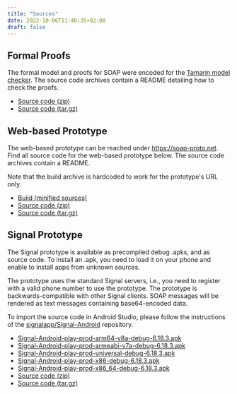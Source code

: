 ```yaml
---
title: "Sources"
date: 2022-10-06T11:46:35+02:00
draft: false
---
```


## Formal Proofs

The formal model and proofs for SOAP were encoded for the [Tamarin model checker](https://tamarin-prover.github.io/).
The source code archives contain a README detailing how to check the proofs.

* [Source code (zip)](https://github.com/soap-wg/soap-proofs/archive/refs/tags/usenix-pre.zip)
* [Source code (tar.gz)](https://github.com/soap-wg/soap-proofs/archive/refs/tags/usenix-pre.tar.gz)

## Web-based Prototype

The web-based prototype can be reached under https://soap-proto.net.
Find all source code for the web-based prototype below.
The source code archives contain a README.

Note that the build archive is hardcoded to work for the prototype's URL only.

* [Build (minified sources)](https://github.com/soap-wg/soap-web/releases/download/initial-relase/build.zip)
* [Source code (zip)](https://github.com/soap-wg/soap-web/archive/refs/tags/initial-relase.zip)
* [Source code (tar.gz)](https://github.com/soap-wg/soap-web/archive/refs/tags/initial-relase.tar.gz)

## Signal Prototype

The Signal prototype is available as precompiled debug .apks, and as source code.
To install an .apk, you need to load it on your phone and enable to install apps from unknown sources.

The prototype uses the standard Signal servers, i.e., you need to register with a valid phone number to use the prototype.
The prototype is backwards-compatible with other Signal clients.
SOAP messages will be rendered as text messages containing base64-encoded data.

To import the source code in Android Studio, please follow the instructions of the [signalapp/Signal-Android](https://github.com/signalapp/Signal-Android) repository.

* [Signal-Android-play-prod-arm64-v8a-debug-6.18.3.apk](https://github.com/soap-wg/Signal-Android/releases/download/ccs-proto/Signal-Android-play-prod-arm64-v8a-debug-6.18.3.apk)
* [Signal-Android-play-prod-armeabi-v7a-debug-6.18.3.apk](https://github.com/soap-wg/Signal-Android/releases/download/ccs-proto/Signal-Android-play-prod-armeabi-v7a-debug-6.18.3.apk)
* [Signal-Android-play-prod-universal-debug-6.18.3.apk](https://github.com/soap-wg/Signal-Android/releases/download/ccs-proto/Signal-Android-play-prod-universal-debug-6.18.3.apk)
* [Signal-Android-play-prod-x86-debug-6.18.3.apk](https://github.com/soap-wg/Signal-Android/releases/download/ccs-proto/Signal-Android-play-prod-x86-debug-6.18.3.apk)
* [Signal-Android-play-prod-x86_64-debug-6.18.3.apk](https://github.com/soap-wg/Signal-Android/releases/download/ccs-proto/Signal-Android-play-prod-x86_64-debug-6.18.3.apk)
* [Source code (zip)](https://github.com/soap-wg/Signal-Android/archive/refs/tags/ccs-proto.zip)
* [Source code (tar.gz)](https://github.com/soap-wg/Signal-Android/archive/refs/tags/ccs-proto.tar.gz)
